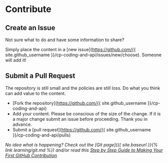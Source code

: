 # Contribute

## Create an Issue

Not sure what to do and have some information to share?

Simply place the content in a [new issue](https://github.com/{{ site.github_username }}/cp-coding-and-api/issues/new/choose).  Someone will add it!

## Submit a Pull Request

The repository is still small and the policies are still loss.  Do what you think can add value to the content.

- [Fork the repository](https://github.com/{{ site.github_username }}/cp-coding-and-api)
- Add your content.  Please be conscious of the size of the change.  If it is a major change submit an issue before proceeding.  Thank you in advance.
- Submit a [pull request](https://github.com/{{ site.github_username }}/cp-coding-and-api/pulls)

_No idea what is happening?_
_Check out the [Git page]({{ site.baseurl }}{% link learning/git.md %}) and/or read this [Step by Step Guide to Making Your First GitHub Contribution](https://codeburst.io/a-step-by-step-guide-to-making-your-first-github-contribution-5302260a2940)_
